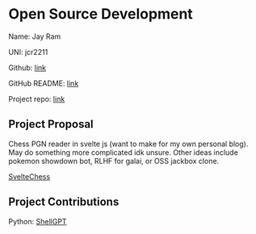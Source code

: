 # Open Source Development

Name: Jay Ram

UNI: jcr2211

Github: [link](https://github.com/Soycid)

GitHub README: [link](https://github.com/Soycid/soycid/blob/main/README.md)

Project repo: [link](https://github.com/Soycid/svelte-chess-pgn)

## Project Proposal

Chess PGN reader in svelte js (want to make for my own personal blog). May do something more complicated idk unsure. Other ideas include pokemon showdown bot, RLHF for galai, or OSS jackbox clone.

[SvelteChess](../projects/javascript/svelteChess.md)

## Project Contributions
Python:
[ShellGPT](https://github.com/TheR1D/shell_gpt/pull/104)
